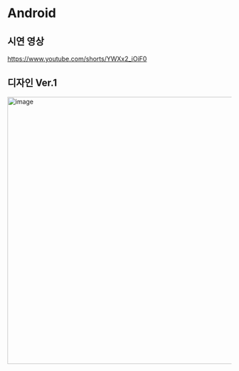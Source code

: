 # Android
## 시연 영상
https://www.youtube.com/shorts/YWXx2_iOiF0

## 디자인 Ver.1
<img width="599" alt="image" src="https://github.com/van1164/mappin-android/assets/52437971/49f592dc-fef4-4371-b78b-bd97f6659d02">
